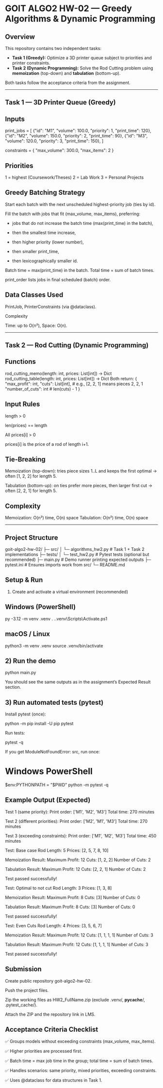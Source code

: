 # GOIT ALGO2 HW-02 — Greedy Algorithms & Dynamic Programming

## Overview
This repository contains two independent tasks:

- **Task 1 (Greedy):** Optimize a 3D printer queue subject to priorities and printer constraints.
- **Task 2 (Dynamic Programming):** Solve the Rod Cutting problem using **memoization** (top-down) and **tabulation** (bottom-up).

Both tasks follow the acceptance criteria from the assignment.

---

## Task 1 — 3D Printer Queue (Greedy)


##  Inputs
print_jobs = [
  {"id": "M1", "volume": 100.0, "priority": 1, "print_time": 120},
  {"id": "M2", "volume": 150.0, "priority": 2, "print_time": 90},
  {"id": "M3", "volume": 120.0, "priority": 3, "print_time": 150},
]

constraints = {
  "max_volume": 300.0,
  "max_items": 2
}

## Priorities

1 = highest (Coursework/Theses)
2 = Lab Work
3 = Personal Projects

## Greedy Batching Strategy

Start each batch with the next unscheduled highest-priority job (ties by id).

Fill the batch with jobs that fit (max_volume, max_items), preferring:

  -  jobs that do not increase the batch time (max(print_time) in the batch),

  -  then the smallest time increase,

  -  then higher priority (lower number),

  -  then smaller print_time,

  -  then lexicographically smaller id.

Batch time = max(print_time) in the batch. Total time = sum of batch times.

print_order lists jobs in final scheduled (batch) order.

## Data Classes Used

PrintJob, PrinterConstraints (via @dataclass).

Complexity

Time: up to O(n²), Space: O(n).


---
## Task 2 — Rod Cutting (Dynamic Programming)
## Functions
rod_cutting_memo(length: int, prices: List[int]) -> Dict
rod_cutting_table(length: int, prices: List[int]) -> Dict
 Both return:
 {
   "max_profit": int,
   "cuts": List[int],        # e.g., [2, 2, 1] means pieces 2, 2, 1
  "number_of_cuts": int     # len(cuts) - 1
 }

## Input Rules

length > 0

len(prices) == length

All prices[i] > 0

prices[i] is the price of a rod of length i+1.

## Tie-Breaking

Memoization (top-down): tries piece sizes 1..L and keeps the first optimal → often [1, 2, 2] for length 5.

Tabulation (bottom-up): on ties prefer more pieces, then larger first cut → often [2, 2, 1] for length 5.

## Complexity

Memoization: O(n²) time, O(n) space
Tabulation: O(n²) time, O(n) space

---

## Project Structure
goit-algo2-hw-02/
├─ src/
│  └─ algorithms_hw2.py         # Task 1 + Task 2 implementations
├─ tests/
│  └─ test_hw2.py               # Pytest tests (optional but recommended)
├─ main.py                      # Demo runner printing expected outputs
├─ pytest.ini                   # Ensures imports work from src/
└─ README.md

## Setup & Run
1) Create and activate a virtual environment (recommended)

## Windows (PowerShell)

py -3.12 -m venv .venv
. .\.venv\Scripts\Activate.ps1


## macOS / Linux

python3 -m venv .venv
source .venv/bin/activate

## 2) Run the demo
python main.py


You should see the same outputs as in the assignment’s Expected Result section.

## 3) Run automated tests (pytest)

Install pytest (once):

python -m pip install -U pip pytest


Run tests:

pytest -q


If you get ModuleNotFoundError: src, run once:

# Windows PowerShell
$env:PYTHONPATH = "$PWD"
python -m pytest -q

## Example Output (Expected)
Test 1 (same priority):
Print order: ['M1', 'M2', 'M3']
Total time: 270 minutes

Test 2 (different priorities):
Print order: ['M2', 'M1', 'M3']
Total time: 270 minutes

Test 3 (exceeding constraints):
Print order: ['M1', 'M2', 'M3']
Total time: 450 minutes

Test: Base case
Rod Length: 5
Prices: [2, 5, 7, 8, 10]

Memoization Result:
Maximum Profit: 12
Cuts: [1, 2, 2]
Number of Cuts: 2

Tabulation Result:
Maximum Profit: 12
Cuts: [2, 2, 1]
Number of Cuts: 2

Test passed successfully!

Test: Optimal to not cut
Rod Length: 3
Prices: [1, 3, 8]

Memoization Result:
Maximum Profit: 8
Cuts: [3]
Number of Cuts: 0

Tabulation Result:
Maximum Profit: 8
Cuts: [3]
Number of Cuts: 0

Test passed successfully!

Test: Even Cuts
Rod Length: 4
Prices: [3, 5, 6, 7]

Memoization Result:
Maximum Profit: 12
Cuts: [1, 1, 1, 1]
Number of Cuts: 3

Tabulation Result:
Maximum Profit: 12
Cuts: [1, 1, 1, 1]
Number of Cuts: 3

Test passed successfully!

## Submission

Create public repository goit-algo2-hw-02.

Push the project files.

Zip the working files as HW2_FullName.zip (exclude .venv/, __pycache__/, .pytest_cache/).

Attach the ZIP and the repository link in LMS.

## Acceptance Criteria Checklist

✅ Groups models without exceeding constraints (max_volume, max_items).

✅ Higher priorities are processed first.

✅ Batch time = max job time in the group; total time = sum of batch times.

✅ Handles scenarios: same priority, mixed priorities, exceeding constraints.

✅ Uses @dataclass for data structures in Task 1.










